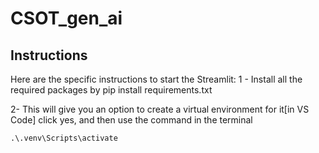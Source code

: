 # CSOT_gen_ai
## Instructions
Here are the specific instructions to start the Streamlit:
1 -  Install all the required packages by pip install requirements.txt

2- This will give you an option to create a virtual environment for it[in VS Code] click yes, and then use the 
command in the terminal
```
.\.venv\Scripts\activate
```
